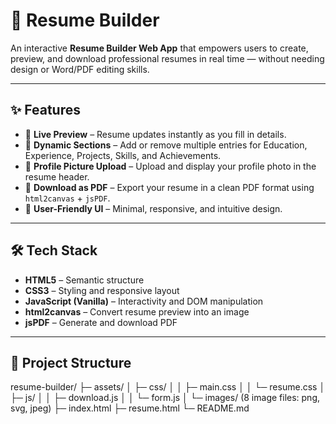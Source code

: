 # 📄 Resume Builder

An interactive **Resume Builder Web App** that empowers users to create, preview, and download professional resumes in real time — without needing design or Word/PDF editing skills.

---

## ✨ Features
- 🔹 **Live Preview** – Resume updates instantly as you fill in details.  
- 🔹 **Dynamic Sections** – Add or remove multiple entries for Education, Experience, Projects, Skills, and         Achievements.  
- 🔹 **Profile Picture Upload** – Upload and display your profile photo in the resume header.  
- 🔹 **Download as PDF** – Export your resume in a clean PDF format using `html2canvas` + `jsPDF`.  
- 🔹 **User-Friendly UI** – Minimal, responsive, and intuitive design.  

---

## 🛠️ Tech Stack
- **HTML5** – Semantic structure  
- **CSS3** – Styling and responsive layout  
- **JavaScript (Vanilla)** – Interactivity and DOM manipulation  
- **html2canvas** – Convert resume preview into an image  
- **jsPDF** – Generate and download PDF  

---

## 📁 Project Structure
resume-builder/
├─ assets/
│  ├─ css/
│  │  ├─ main.css
│  │  └─ resume.css
│  ├─ js/
│  │  ├─ download.js
│  │  └─ form.js
│  └─ images/ (8 image files: png, svg, jpeg)
├─ index.html
├─ resume.html
└─ README.md
